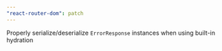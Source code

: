 ```yaml
---
"react-router-dom": patch
---
```


Properly serialize/deserialize `ErrorResponse` instances when using built-in hydration
